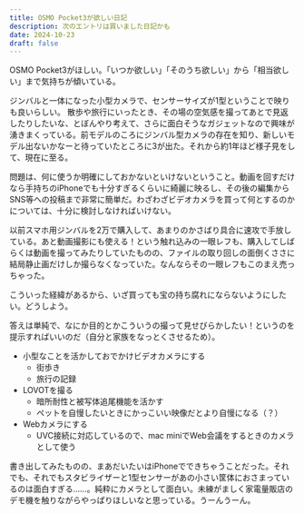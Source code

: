 ```yaml
---
title: OSMO Pocket3が欲しい日記
description: 次のエントリは買いました日記かも
date: 2024-10-23
draft: false
---
```

OSMO Pocket3がほしい。「いつか欲しい」「そのうち欲しい」から「相当欲しい」まで気持ちが傾いている。

ジンバルと一体になった小型カメラで、センサーサイズが1型ということで映りも良いらしい。
散歩や旅行にいったとき、その場の空気感を撮ってあとで見返したりしたいな、とぼんやり考えて、さらに面白そうなガジェットなので興味が湧きまくっている。前モデルのころにジンバル型カメラの存在を知り、新しいモデル出ないかなーと待っていたところに3が出た。それから約1年ほど様子見をして、現在に至る。

問題は、何に使うか明確にしておかないといけないということ。動画を回すだけなら手持ちのiPhoneでも十分すぎるくらいに綺麗に映るし、その後の編集からSNS等への投稿まで非常に簡単だ。わざわざビデオカメラを買って何とするのかについては、十分に検討しなければいけない。

以前スマホ用ジンバルを2万で購入して、あまりのかさばり具合に速攻で手放している。あと動画撮影にも使える！という触れ込みの一眼レフも、購入してしばらくは動画を撮ってみたりしていたものの、ファイルの取り回しの面倒くささに結局静止画だけしか撮らなくなっていた。なんならその一眼レフもこのまえ売っちゃった。

こういった経緯があるから、いざ買っても宝の持ち腐れにならないようにしたい。どうしよう。

答えは単純で、なにか目的とかこういうの撮って見せびらかしたい！というのを提示すればいいのだ（自分と家族をなっとくさせるため）。

- 小型なことを活かしておでかけビデオカメラにする
  - 街歩き
  - 旅行の記録
- LOVOTを撮る
  - 暗所耐性と被写体追尾機能を活かす
  - ペットを自慢したいときにかっこいい映像だとより自慢になる（？）
- Webカメラにする
  - UVC接続に対応しているので、mac miniでWeb会議をするときのカメラとして使う

書き出してみたものの、まあだいたいはiPhoneでできちゃうことだった。それでも、それでもスタビライザーと1型センサーがあの小さい筐体におさまっているのは面白すぎる……。純粋にカメラとして面白い。未練がましく家電量販店のデモ機を触りながらやっぱりほしいなと思っている。うーんうーん。